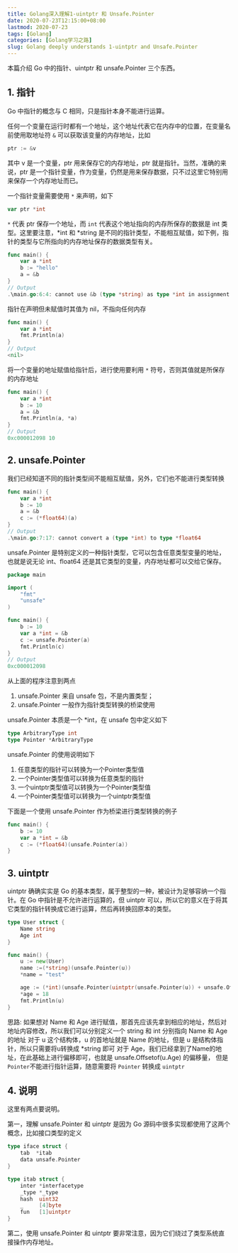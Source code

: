 ```yaml
---
title: Golang深入理解1-uintptr 和 Unsafe.Pointer
date: 2020-07-23T12:15:00+08:00
lastmod: 2020-07-23
tags: [Golang]
categories: [Golang学习之路]
slug: Golang deeply understands 1-uintptr and Unsafe.Pointer
---
```


本篇介绍 Go 中的指针、uintptr 和 unsafe.Pointer 三个东西。

<!--more-->

## 1. 指针

Go 中指针的概念与 C 相同，只是指针本身不能进行运算。

任何一个变量在运行时都有一个地址，这个地址代表它在内存中的位置，在变量名前使用取地址符 `&` 可以获取该变量的内存地址，比如

```go
ptr := &v 
```

其中 v 是一个变量，ptr 用来保存它的内存地址，ptr 就是指针。当然，准确的来说，ptr 是一个指针变量，作为变量，仍然是用来保存数据，只不过这里它特别用来保存一个内存地址而已。

一个指针变量需要使用 `*` 来声明，如下

```go
var ptr *int
```

`*` 代表 ptr 保存一个地址，而 `int` 代表这个地址指向的内存所保存的数据是 int 类型。这里要注意，*int 和 *string 是不同的指针类型，不能相互赋值，如下例，指针的类型与它所指向的内存地址保存的数据类型有关。

```go
func main() {
	var a *int
	b := "hello"
	a = &b
}
// Output
.\main.go:6:4: cannot use &b (type *string) as type *int in assignment
```

指针在声明但未赋值时其值为 nil，不指向任何内存

```go
func main() {
	var a *int
	fmt.Println(a)
}
// Output
<nil>
```

将一个变量的地址赋值给指针后，进行使用要利用 `*` 符号，否则其值就是所保存的内存地址

```go
func main() {
	var a *int
	b := 10
	a = &b
	fmt.Println(a, *a)
}
// Output
0xc000012098 10
```

## 2. unsafe.Pointer

我们已经知道不同的指针类型间不能相互赋值，另外，它们也不能进行类型转换

```go
func main() {
	var a *int
	b := 10
	a = &b
	c := (*float64)(a)
}
// Output
.\main.go:7:17: cannot convert a (type *int) to type *float64
```

unsafe.Pointer 是特别定义的一种指针类型，它可以包含任意类型变量的地址，也就是说无论 int、float64 还是其它类型的变量，内存地址都可以交给它保存。

```go
package main

import (
	"fmt"
	"unsafe"
)

func main() {
	b := 10
	var a *int = &b
	c := unsafe.Pointer(a)
	fmt.Println(c)
}
// Output
0xc000012098
```

从上面的程序注意到两点

1. unsafe.Pointer 来自 unsafe 包，不是内置类型；
2. unsafe.Pointer 一般作为指针类型转换的桥梁使用

unsafe.Pointer 本质是一个 *int，在 unsafe 包中定义如下

```go
type ArbitraryType int
type Pointer *ArbitraryType
```

unsafe.Pointer 的使用说明如下

1. 任意类型的指针可以转换为一个Pointer类型值
2. 一个Pointer类型值可以转换为任意类型的指针
3. 一个uintptr类型值可以转换为一个Pointer类型值
4. 一个Pointer类型值可以转换为一个uintptr类型值

下面是一个使用 unsafe.Pointer 作为桥梁进行类型转换的例子

```go
func main() {
	b := 10
	var a *int = &b
	c := (*float64)(unsafe.Pointer(a))
}
```

## 3. uintptr

uintptr 确确实实是 Go 的基本类型，属于整型的一种，被设计为足够容纳一个指针。在 Go 中指针是不允许进行运算的，但 uintptr 可以，所以它的意义在于将其它类型的指针转换成它进行运算，然后再转换回原本的类型。

```go
type User struct {
	Name string
	Age int
}

func main() {
	u := new(User)
	name :=(*string)(unsafe.Pointer(u))
	*name = "test"

	age := (*int)(unsafe.Pointer(uintptr(unsafe.Pointer(u)) + unsafe.Offsetof(u.Age)))
	*age = 18
	fmt.Println(u)
}
```

思路: 如果想对 Name 和 Age 进行赋值，那首先应该先拿到相应的地址，然后对地址内容修改，所以我们可以分别定义一个 string 和  int 分别指向 Name 和 Age的地址
对于 u 这个结构体，u 的首地址就是 Name 的地址，但是 u 是结构体指针，所以只需要将u转换成 *string 即可
对于 Age，我们已经拿到了Name的地址，在此基础上进行偏移即可，也就是 unsafe.Offsetof(u.Age) 的偏移量， 但是 `Pointer`不能进行指针运算，随意需要将 `Pointer` 转换成 `uintptr`

## 4. 说明

这里有两点要说明。

第一，理解 unsafe.Pointer 和 uintptr 是因为 Go 源码中很多实现都使用了这两个概念，比如接口类型的定义

```go
type iface struct {
	tab  *itab
	data unsafe.Pointer
}

type itab struct {
	inter *interfacetype 
	_type *_type 
	hash  uint32 
	_     [4]byte
	fun   [1]uintptr 
}
```

第二，使用 unsafe.Pointer 和 uintptr 要非常注意，因为它们绕过了类型系统直接操作内存地址。